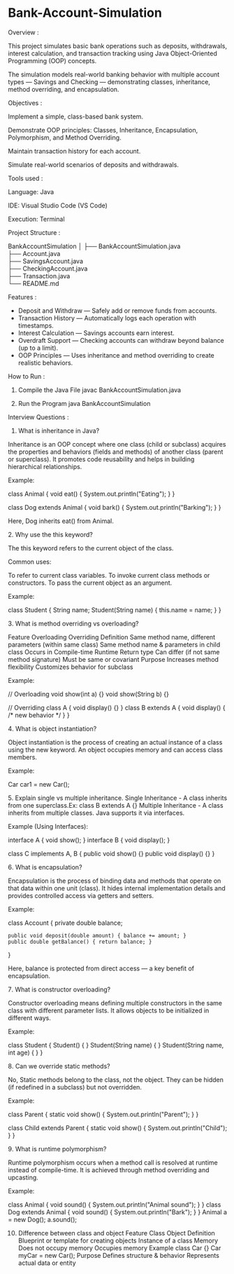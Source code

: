 # Bank-Account-Simulation

Overview :

This project simulates basic bank operations such as deposits, withdrawals, interest calculation, and transaction tracking using Java Object-Oriented Programming (OOP) concepts.

The simulation models real-world banking behavior with multiple account types — Savings and Checking — demonstrating classes, inheritance, method overriding, and encapsulation.

Objectives :

Implement a simple, class-based bank system.

Demonstrate OOP principles: Classes, Inheritance, Encapsulation, Polymorphism, and Method Overriding.

Maintain transaction history for each account.

Simulate real-world scenarios of deposits and withdrawals.

Tools used :

Language: Java

IDE: Visual Studio Code (VS Code)

Execution: Terminal 

Project Structure :

BankAccountSimulation
│
├── BankAccountSimulation.java   
├── Account.java          
├── SavingsAccount.java   
├── CheckingAccount.java  
├── Transaction.java      
└── README.md             

Features :

 - Deposit and Withdraw — Safely add or remove funds from accounts.
 - Transaction History — Automatically logs each operation with timestamps.
 - Interest Calculation — Savings accounts earn interest.
 - Overdraft Support — Checking accounts can withdraw beyond balance (up to a limit).
 - OOP Principles — Uses inheritance and method overriding to create realistic behaviors.


How to Run :
1. Compile the Java File
javac BankAccountSimulation.java

2. Run the Program
java BankAccountSimulation

Interview Questions :

1. What is inheritance in Java?

Inheritance is an OOP concept where one class (child or subclass) acquires the properties and behaviors (fields and methods) of another class (parent or superclass).
It promotes code reusability and helps in building hierarchical relationships.

Example:

class Animal {
    void eat() { System.out.println("Eating"); }
}

class Dog extends Animal {
    void bark() { System.out.println("Barking"); }
}

Here, Dog inherits eat() from Animal.

2️. Why use the this keyword?

The this keyword refers to the current object of the class.

Common uses:

To refer to current class variables.
To invoke current class methods or constructors.
To pass the current object as an argument.

Example:

class Student {
    String name;
    Student(String name) {
        this.name = name; 
    }
}

3️. What is method overriding vs overloading?

Feature	                                  Overloading	                                 Overriding
Definition	    Same method name, different parameters (within same class)	      Same method name & parameters in child class
Occurs in                     	Compile-time	                                            Runtime
Return type	            Can differ (if not same method signature)	                Must be same or covariant
Purpose	                     Increases method flexibility	                   Customizes behavior for subclass

Example:

// Overloading
void show(int a) {}
void show(String b) {}

// Overriding
class A { void display() {} }
class B extends A { void display() { /* new behavior */ } }

4️. What is object instantiation?

Object instantiation is the process of creating an actual instance of a class using the new keyword.
An object occupies memory and can access class members.

Example:

Car car1 = new Car();

5️. Explain single vs multiple inheritance.
Single Inheritance - A class inherits from one superclass.Ex: class B extends A {}
Multiple Inheritance - A class inherits from multiple classes.	Java supports it via interfaces.

Example (Using Interfaces):

interface A { void show(); }
interface B { void display(); }

class C implements A, B {
    public void show() {}
    public void display() {}
}

6️. What is encapsulation?

Encapsulation is the process of binding data and methods that operate on that data within one unit (class).
It hides internal implementation details and provides controlled access via getters and setters.

Example:

class Account {
    private double balance;

    public void deposit(double amount) { balance += amount; }
    public double getBalance() { return balance; }
}

Here, balance is protected from direct access — a key benefit of encapsulation.

7️. What is constructor overloading?

Constructor overloading means defining multiple constructors in the same class with different parameter lists.
It allows objects to be initialized in different ways.

Example:

class Student {
    Student() { }
    Student(String name) { }
    Student(String name, int age) { 
    }
}

8️. Can we override static methods?

No, Static methods belong to the class, not the object.
They can be hidden (if redefined in a subclass) but not overridden.

Example:

class Parent {
    static void show() {
    System.out.println("Parent"); 
    }
}

class Child extends Parent {
    static void show()
    {
    System.out.println("Child");
    } 
}

9️. What is runtime polymorphism?

Runtime polymorphism  occurs when a method call is resolved at runtime instead of compile-time.
It is achieved through method overriding and upcasting.

Example:

class Animal { 
void sound() {
System.out.println("Animal sound");
}
}
class Dog extends Animal { 
void sound() {
System.out.println("Bark");
}
}
Animal a = new Dog();
a.sound(); 

10. Difference between class and object
Feature	                          Class                    	Object
Definition	 Blueprint or template for creating objects	  Instance of a class
Memory	              Does not occupy memory	              Occupies memory
Example	                   class Car {}	                    Car myCar = new Car();
Purpose	        Defines structure & behavior	             Represents actual data or entity

